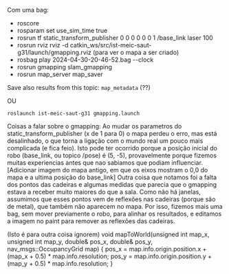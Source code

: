 Com uma bag:
- roscore
- rosparam set use_sim_time true
- rosrun tf static_transform_publisher 0 0 0 0 0 0 1 /base_link laser 100
- rosrun rviz rviz -d catkin_ws/src/ist-meic-saut-g31/launch/gmapping.rviz (para ver o mapa a ser criado)
- rosbag play 2024-04-30-20-46-52.bag --clock
- rosrun gmapping slam_gmapping
- rosrun map_server map_saver

Save also results from this topic: `map_metadata` (??)

OU

```roslaunch ist-meic-saut-g31 gmapping.launch```

Coisas a falar sobre o gmapping:
Ao mudar os parametros do static_transform_publisher (x de 1 para 0) o mapa perdeu o erro, mas está desalinhado, o que torna a ligação com o mundo real um pouco mais complicada (e fica feio). Isto pode ter ocorrido porque a posição inicial do robo (base_link, ou topico /pose) é (5, -5), provavelmente porque fizemos muitas experiencias antes que nao sabiamos que podiam influenciar. [Adicionar imagem do mapa antigo, em que os eixos mostram o 0,0 do mapa e a ultima posição do base_link]
Outra coisa que notamos foi a falta dos pontos das cadeiras e algumas medidas que parecia que o gmapping estava a receber muito maiores do que a sala. Como não há janelas, assumimos que esses pontos vem de reflexões nas cadeiras (porque são de metal), que também não aparecem no mapa.
Por isso, fizemos mais uma bag, sem mover previamente o robo, para alinhar os resultados, e editamos a imagem no paint para remover as reflexões das cadeiras.


(Isto é para outra coisa ignorem)
void mapToWorld(unsigned int map_x, unsigned int map_y, double& pos_x, double& pos_y, nav_msgs::OccupancyGrid map)
{
    pos_x = map.info.origin.position.x + (map_x + 0.5) * map.info.resolution;
    pos_y = map.info.origin.position.y + (map_y + 0.5) * map.info.resolution;
}
